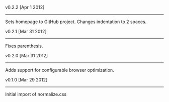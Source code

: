 v0.2.2 [Apr 1 2012]
- - - - - - - - - - -

Sets homepage to GitHub project.
Changes indentation to 2 spaces.

v0.2.1 [Mar 31 2012]
- - - - - - - - - - -

Fixes parenthesis.

v0.2.0 [Mar 31 2012]
- - - - - - - - - - -

Adds support for configurable browser optimization.

v0.1.0 [Mar 29 2012]
- - - - - - - - - - -

Initial import of normalize.css